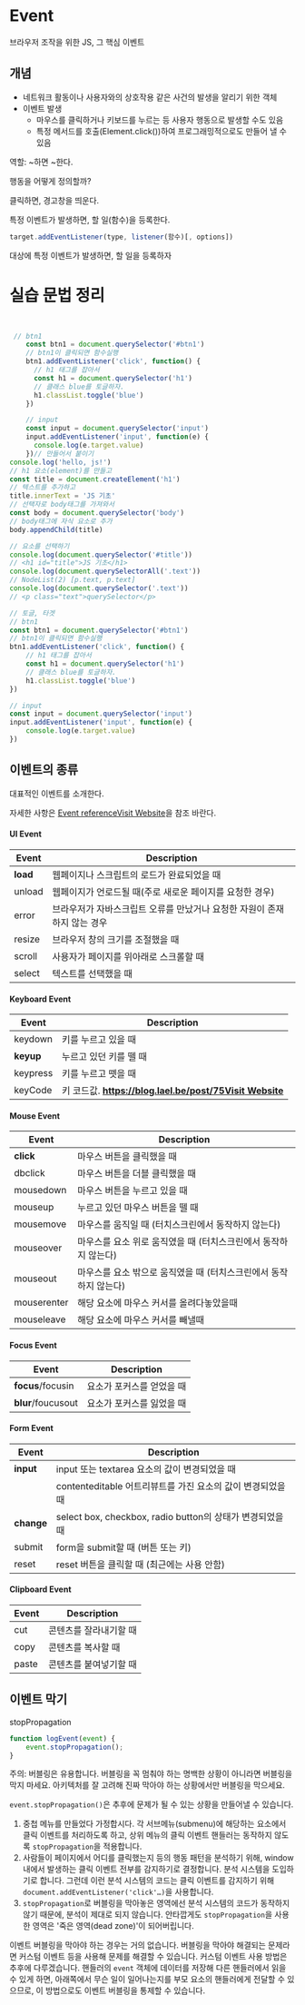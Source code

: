# Event

브라우저 조작을 위한 JS, 그 핵심 이벤트

## 개념

- 네트워크 활동이나 사용자와의 상호작용 같은 사건의 발생을 알리기 위한 객체
- 이벤트 발생
  - 마우스를 클릭하거나 키보드를 누르는 등 사용자 행동으로 발생할 수도 있음
  - 특정 메서드를 호출(Element.click())하여 프로그래밍적으로도 만들어 낼 수 있음



역할: ~하면 ~한다. 

행동을 어떻게 정의할까?

클릭하면, 경고창을 띄운다. 

특정 이벤트가 발생하면, 할 일(함수)을 등록한다. 

```js
target.addEventListener(type, listener(함수)[, options])
```

대상에 특정 이벤트가 발생하면, 할 일을 등록하자



# 실습 문법 정리

```js


 // btn1
    const btn1 = document.querySelector('#btn1')
    // btn1이 클릭되면 함수실행
    btn1.addEventListener('click', function() {
      // h1 태그를 잡아서
      const h1 = document.querySelector('h1')
      // 클래스 blue를 토글하자. 
      h1.classList.toggle('blue')
    })

    // input
    const input = document.querySelector('input')
    input.addEventListener('input', function(e) {
      console.log(e.target.value)
    })// 만들어서 붙이기
console.log('hello, js!')
// h1 요소(element)를 만들고
const title = document.createElement('h1')
// 텍스트를 추가하고
title.innerText = 'JS 기초' 
// 선택자로 body태그를 가져와서
const body = document.querySelector('body')
// body태그에 자식 요소로 추가
body.appendChild(title)

// 요소를 선택하기
console.log(document.querySelector('#title'))
// <h1 id="title">JS 기초</h1>
console.log(document.querySelectorAll('.text'))
// NodeList(2) [p.text, p.text]
console.log(document.querySelector('.text'))
// <p class="text">querySelector</p>

// 토글, 타겟
// btn1
const btn1 = document.querySelector('#btn1')
// btn1이 클릭되면 함수실행
btn1.addEventListener('click', function() {
    // h1 태그를 잡아서
    const h1 = document.querySelector('h1')
    // 클래스 blue를 토글하자. 
    h1.classList.toggle('blue')
})

// input
const input = document.querySelector('input')
input.addEventListener('input', function(e) {
    console.log(e.target.value)
})
```



## **이벤트의 종류**

대표적인 이벤트를 소개한다.

자세한 사항은 [Event referenceVisit Website](https://developer.mozilla.org/en-US/docs/Web/Events)을 참조 바란다.



#### **UI Event**

| Event    | Description                                                  |
| -------- | ------------------------------------------------------------ |
| **load** | 웹페이지나 스크립트의 로드가 완료되었을 때                   |
| unload   | 웹페이지가 언로드될 때(주로 새로운 페이지를 요청한 경우)     |
| error    | 브라우저가 자바스크립트 오류를 만났거나 요청한 자원이 존재하지 않는 경우 |
| resize   | 브라우저 창의 크기를 조절했을 때                             |
| scroll   | 사용자가 페이지를 위아래로 스크롤할 때                       |
| select   | 텍스트를 선택했을 때                                         |

 

#### **Keyboard Event**

| Event     | Description                                                  |
| --------- | ------------------------------------------------------------ |
| keydown   | 키를 누르고 있을 때                                          |
| **keyup** | 누르고 있던 키를 뗄 때                                       |
| keypress  | 키를 누르고 뗏을 때                                          |
| keyCode   | 키 코드값. **[https://blog.lael.be/post/75Visit Website](https://blog.lael.be/post/75)** |

 

#### **Mouse Event**

| Event       | Description                                                  |
| ----------- | ------------------------------------------------------------ |
| **click**   | 마우스 버튼을 클릭했을 때                                    |
| dbclick     | 마우스 버튼을 더블 클릭했을 때                               |
| mousedown   | 마우스 버튼을 누르고 있을 때                                 |
| mouseup     | 누르고 있던 마우스 버튼을 뗄 때                              |
| mousemove   | 마우스를 움직일 때 (터치스크린에서 동작하지 않는다)          |
| mouseover   | 마우스를 요소 위로 움직였을 때 (터치스크린에서 동작하지 않는다) |
| mouseout    | 마우스를 요소 밖으로 움직였을 때 (터치스크린에서 동작하지 않는다) |
| mouserenter | 해당 요소에 마우스 커서를 올려다놓았을때                     |
| mouseleave  | 해당 요소에 마우스 커서를 빼낼때                             |

 

#### **Focus Event**

| Event              | Description               |
| ------------------ | ------------------------- |
| **focus**/focusin  | 요소가 포커스를 얻었을 때 |
| **blur**/foucusout | 요소가 포커스를 잃었을 때 |

 

#### **Form Event**

| Event      | Description                                                 |
| ---------- | ----------------------------------------------------------- |
| **input**  | input 또는 textarea 요소의 값이 변경되었을 때               |
|            | contenteditable 어트리뷰트를 가진 요소의 값이 변경되었을 때 |
| **change** | select box, checkbox, radio button의 상태가 변경되었을 때   |
| submit     | form을 submit할 때 (버튼 또는 키)                           |
| reset      | reset 버튼을 클릭할 때 (최근에는 사용 안함)                 |

 

#### **Clipboard Event**

| Event | Description            |
| ----- | ---------------------- |
| cut   | 콘텐츠를 잘라내기할 때 |
| copy  | 콘텐츠를 복사할 때     |
| paste | 콘텐츠를 붙여넣기할 때 |



## 이벤트 막기

stopPropagation

```js
function logEvent(event) {
	event.stopPropagation();
}
```

주의: 버블링은 유용합니다. 버블링을 꼭 멈춰야 하는 명백한 상황이 아니라면 버블링을 막지 마세요. 아키텍처를 잘 고려해 진짜 막아야 하는 상황에서만 버블링을 막으세요.

`event.stopPropagation()`은 추후에 문제가 될 수 있는 상황을 만들어낼 수 있습니다.

1. 중첩 메뉴를 만들었다 가정합시다. 각 서브메뉴(submenu)에 해당하는 요소에서 클릭 이벤트를 처리하도록 하고, 상위 메뉴의 클릭 이벤트 핸들러는 동작하지 않도록 `stopPropagation`을 적용합니다.
2. 사람들이 페이지에서 어디를 클릭했는지 등의 행동 패턴을 분석하기 위해, window내에서 발생하는 클릭 이벤트 전부를 감지하기로 결정합니다. 분석 시스템을 도입하기로 합니다. 그런데 이런 분석 시스템의 코드는 클릭 이벤트를 감지하기 위해 `document.addEventListener('click'…)`을 사용합니다.
3. `stopPropagation`로 버블링을 막아놓은 영역에선 분석 시스템의 코드가 동작하지 않기 때문에, 분석이 제대로 되지 않습니다. 안타깝게도 `stopPropagation`을 사용한 영역은 '죽은 영역(dead zone)'이 되어버립니다.

이벤트 버블링을 막아야 하는 경우는 거의 없습니다. 버블링을 막아야 해결되는 문제라면 커스텀 이벤트 등을 사용해 문제를 해결할 수 있습니다. 커스텀 이벤트 사용 방법은 추후에 다루겠습니다. 핸들러의 `event` 객체에 데이터를 저장해 다른 핸들러에서 읽을 수 있게 하면, 아래쪽에서 무슨 일이 일어나는지를 부모 요소의 핸들러에게 전달할 수 있으므로, 이 방법으로도 이벤트 버블링을 통제할 수 있습니다.



